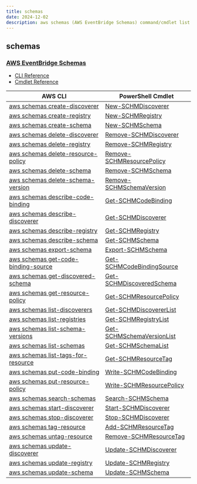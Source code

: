 ```yaml
---
title: schemas
date: 2024-12-02
description: aws schemas (AWS EventBridge Schemas) command/cmdlet list.
---
```


## schemas

### [AWS EventBridge Schemas](https://aws.amazon.com/eventbridge/)

* [CLI Reference](https://awscli.amazonaws.com/v2/documentation/api/latest/reference/schemas/index.html)
* [Cmdlet Reference](https://docs.aws.amazon.com/powershell/latest/reference/items/Schemas_cmdlets.html)

|AWS CLI|PowerShell Cmdlet|
|----|----|
|[aws schemas create-discoverer](https://awscli.amazonaws.com/v2/documentation/api/latest/reference/schemas/create-discoverer.html)|[New-SCHMDiscoverer](https://docs.aws.amazon.com/powershell/latest/reference/items/New-SCHMDiscoverer.html)|
|[aws schemas create-registry](https://awscli.amazonaws.com/v2/documentation/api/latest/reference/schemas/create-registry.html)|[New-SCHMRegistry](https://docs.aws.amazon.com/powershell/latest/reference/items/New-SCHMRegistry.html)|
|[aws schemas create-schema](https://awscli.amazonaws.com/v2/documentation/api/latest/reference/schemas/create-schema.html)|[New-SCHMSchema](https://docs.aws.amazon.com/powershell/latest/reference/items/New-SCHMSchema.html)|
|[aws schemas delete-discoverer](https://awscli.amazonaws.com/v2/documentation/api/latest/reference/schemas/delete-discoverer.html)|[Remove-SCHMDiscoverer](https://docs.aws.amazon.com/powershell/latest/reference/items/Remove-SCHMDiscoverer.html)|
|[aws schemas delete-registry](https://awscli.amazonaws.com/v2/documentation/api/latest/reference/schemas/delete-registry.html)|[Remove-SCHMRegistry](https://docs.aws.amazon.com/powershell/latest/reference/items/Remove-SCHMRegistry.html)|
|[aws schemas delete-resource-policy](https://awscli.amazonaws.com/v2/documentation/api/latest/reference/schemas/delete-resource-policy.html)|[Remove-SCHMResourcePolicy](https://docs.aws.amazon.com/powershell/latest/reference/items/Remove-SCHMResourcePolicy.html)|
|[aws schemas delete-schema](https://awscli.amazonaws.com/v2/documentation/api/latest/reference/schemas/delete-schema.html)|[Remove-SCHMSchema](https://docs.aws.amazon.com/powershell/latest/reference/items/Remove-SCHMSchema.html)|
|[aws schemas delete-schema-version](https://awscli.amazonaws.com/v2/documentation/api/latest/reference/schemas/delete-schema-version.html)|[Remove-SCHMSchemaVersion](https://docs.aws.amazon.com/powershell/latest/reference/items/Remove-SCHMSchemaVersion.html)|
|[aws schemas describe-code-binding](https://awscli.amazonaws.com/v2/documentation/api/latest/reference/schemas/describe-code-binding.html)|[Get-SCHMCodeBinding](https://docs.aws.amazon.com/powershell/latest/reference/items/Get-SCHMCodeBinding.html)|
|[aws schemas describe-discoverer](https://awscli.amazonaws.com/v2/documentation/api/latest/reference/schemas/describe-discoverer.html)|[Get-SCHMDiscoverer](https://docs.aws.amazon.com/powershell/latest/reference/items/Get-SCHMDiscoverer.html)|
|[aws schemas describe-registry](https://awscli.amazonaws.com/v2/documentation/api/latest/reference/schemas/describe-registry.html)|[Get-SCHMRegistry](https://docs.aws.amazon.com/powershell/latest/reference/items/Get-SCHMRegistry.html)|
|[aws schemas describe-schema](https://awscli.amazonaws.com/v2/documentation/api/latest/reference/schemas/describe-schema.html)|[Get-SCHMSchema](https://docs.aws.amazon.com/powershell/latest/reference/items/Get-SCHMSchema.html)|
|[aws schemas export-schema](https://awscli.amazonaws.com/v2/documentation/api/latest/reference/schemas/export-schema.html)|[Export-SCHMSchema](https://docs.aws.amazon.com/powershell/latest/reference/items/Export-SCHMSchema.html)|
|[aws schemas get-code-binding-source](https://awscli.amazonaws.com/v2/documentation/api/latest/reference/schemas/get-code-binding-source.html)|[Get-SCHMCodeBindingSource](https://docs.aws.amazon.com/powershell/latest/reference/items/Get-SCHMCodeBindingSource.html)|
|[aws schemas get-discovered-schema](https://awscli.amazonaws.com/v2/documentation/api/latest/reference/schemas/get-discovered-schema.html)|[Get-SCHMDiscoveredSchema](https://docs.aws.amazon.com/powershell/latest/reference/items/Get-SCHMDiscoveredSchema.html)|
|[aws schemas get-resource-policy](https://awscli.amazonaws.com/v2/documentation/api/latest/reference/schemas/get-resource-policy.html)|[Get-SCHMResourcePolicy](https://docs.aws.amazon.com/powershell/latest/reference/items/Get-SCHMResourcePolicy.html)|
|[aws schemas list-discoverers](https://awscli.amazonaws.com/v2/documentation/api/latest/reference/schemas/list-discoverers.html)|[Get-SCHMDiscovererList](https://docs.aws.amazon.com/powershell/latest/reference/items/Get-SCHMDiscovererList.html)|
|[aws schemas list-registries](https://awscli.amazonaws.com/v2/documentation/api/latest/reference/schemas/list-registries.html)|[Get-SCHMRegistryList](https://docs.aws.amazon.com/powershell/latest/reference/items/Get-SCHMRegistryList.html)|
|[aws schemas list-schema-versions](https://awscli.amazonaws.com/v2/documentation/api/latest/reference/schemas/list-schema-versions.html)|[Get-SCHMSchemaVersionList](https://docs.aws.amazon.com/powershell/latest/reference/items/Get-SCHMSchemaVersionList.html)|
|[aws schemas list-schemas](https://awscli.amazonaws.com/v2/documentation/api/latest/reference/schemas/list-schemas.html)|[Get-SCHMSchemaList](https://docs.aws.amazon.com/powershell/latest/reference/items/Get-SCHMSchemaList.html)|
|[aws schemas list-tags-for-resource](https://awscli.amazonaws.com/v2/documentation/api/latest/reference/schemas/list-tags-for-resource.html)|[Get-SCHMResourceTag](https://docs.aws.amazon.com/powershell/latest/reference/items/Get-SCHMResourceTag.html)|
|[aws schemas put-code-binding](https://awscli.amazonaws.com/v2/documentation/api/latest/reference/schemas/put-code-binding.html)|[Write-SCHMCodeBinding](https://docs.aws.amazon.com/powershell/latest/reference/items/Write-SCHMCodeBinding.html)|
|[aws schemas put-resource-policy](https://awscli.amazonaws.com/v2/documentation/api/latest/reference/schemas/put-resource-policy.html)|[Write-SCHMResourcePolicy](https://docs.aws.amazon.com/powershell/latest/reference/items/Write-SCHMResourcePolicy.html)|
|[aws schemas search-schemas](https://awscli.amazonaws.com/v2/documentation/api/latest/reference/schemas/search-schemas.html)|[Search-SCHMSchema](https://docs.aws.amazon.com/powershell/latest/reference/items/Search-SCHMSchema.html)|
|[aws schemas start-discoverer](https://awscli.amazonaws.com/v2/documentation/api/latest/reference/schemas/start-discoverer.html)|[Start-SCHMDiscoverer](https://docs.aws.amazon.com/powershell/latest/reference/items/Start-SCHMDiscoverer.html)|
|[aws schemas stop-discoverer](https://awscli.amazonaws.com/v2/documentation/api/latest/reference/schemas/stop-discoverer.html)|[Stop-SCHMDiscoverer](https://docs.aws.amazon.com/powershell/latest/reference/items/Stop-SCHMDiscoverer.html)|
|[aws schemas tag-resource](https://awscli.amazonaws.com/v2/documentation/api/latest/reference/schemas/tag-resource.html)|[Add-SCHMResourceTag](https://docs.aws.amazon.com/powershell/latest/reference/items/Add-SCHMResourceTag.html)|
|[aws schemas untag-resource](https://awscli.amazonaws.com/v2/documentation/api/latest/reference/schemas/untag-resource.html)|[Remove-SCHMResourceTag](https://docs.aws.amazon.com/powershell/latest/reference/items/Remove-SCHMResourceTag.html)|
|[aws schemas update-discoverer](https://awscli.amazonaws.com/v2/documentation/api/latest/reference/schemas/update-discoverer.html)|[Update-SCHMDiscoverer](https://docs.aws.amazon.com/powershell/latest/reference/items/Update-SCHMDiscoverer.html)|
|[aws schemas update-registry](https://awscli.amazonaws.com/v2/documentation/api/latest/reference/schemas/update-registry.html)|[Update-SCHMRegistry](https://docs.aws.amazon.com/powershell/latest/reference/items/Update-SCHMRegistry.html)|
|[aws schemas update-schema](https://awscli.amazonaws.com/v2/documentation/api/latest/reference/schemas/update-schema.html)|[Update-SCHMSchema](https://docs.aws.amazon.com/powershell/latest/reference/items/Update-SCHMSchema.html)|

